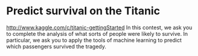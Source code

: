 Predict survival on the Titanic
========
http://www.kaggle.com/c/titanic-gettingStarted
In this contest, we ask you to complete the analysis of what sorts of people were likely to survive.  In particular, we ask you to apply the tools of machine learning to predict which passengers survived the tragedy.